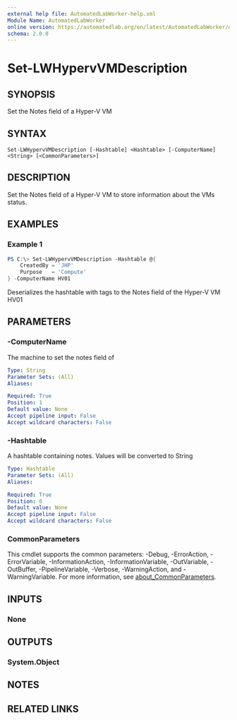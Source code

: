 ```yaml
---
external help file: AutomatedLabWorker-help.xml
Module Name: AutomatedLabWorker
online version: https://automatedlab.org/en/latest/AutomatedLabWorker/en-us/Set-LWHypervVMDescription
schema: 2.0.0
---
```


# Set-LWHypervVMDescription

## SYNOPSIS
Set the Notes field of a Hyper-V VM

## SYNTAX

```
Set-LWHypervVMDescription [-Hashtable] <Hashtable> [-ComputerName] <String> [<CommonParameters>]
```

## DESCRIPTION
Set the Notes field of a Hyper-V VM to store information about the VMs status.

## EXAMPLES

### Example 1
```powershell
PS C:\> Set-LWHypervVMDescription -Hashtable @{
    CreatedBy = 'JHP'
    Purpose   = 'Compute'
} -ComputerName HV01
```

Deserializes the hashtable with tags to the Notes field of the Hyper-V VM HV01

## PARAMETERS

### -ComputerName
The machine to set the notes field of

```yaml
Type: String
Parameter Sets: (All)
Aliases:

Required: True
Position: 1
Default value: None
Accept pipeline input: False
Accept wildcard characters: False
```

### -Hashtable
A hashtable containing notes.
Values will be converted to String

```yaml
Type: Hashtable
Parameter Sets: (All)
Aliases:

Required: True
Position: 0
Default value: None
Accept pipeline input: False
Accept wildcard characters: False
```

### CommonParameters
This cmdlet supports the common parameters: -Debug, -ErrorAction, -ErrorVariable, -InformationAction, -InformationVariable, -OutVariable, -OutBuffer, -PipelineVariable, -Verbose, -WarningAction, and -WarningVariable. For more information, see [about_CommonParameters](http://go.microsoft.com/fwlink/?LinkID=113216).

## INPUTS

### None
## OUTPUTS

### System.Object
## NOTES

## RELATED LINKS

